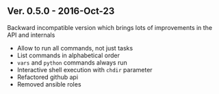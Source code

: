 ## Ver. 0.5.0 - 2016-Oct-23

Backward incompatible version which brings lots of improvements
in the API and internals

* Allow to run all commands, not just tasks
* List commands in alphabetical order
* ``vars`` and ``python`` commands always run
* Interactive shell execution with ``chdir`` parameter
* Refactored github api
* Removed ansible roles

